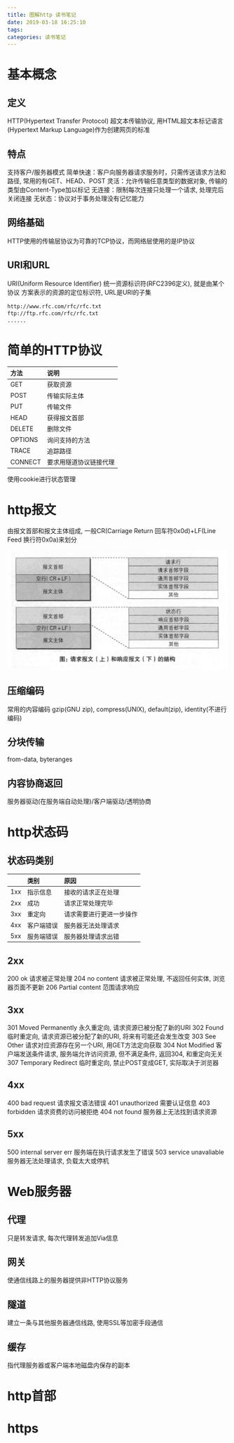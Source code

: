 ```yaml
---
title: 图解http 读书笔记
date: 2019-03-18 16:25:10
tags:
categories: 读书笔记
---
```


# 基本概念
## 定义
HTTP(Hypertext Transfer Protocol) 超文本传输协议, 用HTML超文本标记语言 
(Hypertext Markup Language)作为创建网页的标准

## 特点
支持客户/服务器模式
简单快速：客户向服务器请求服务时，只需传送请求方法和路径, 常用的有GET、HEAD、POST
灵活：允许传输任意类型的数据对象, 传输的类型由Content-Type加以标记
无连接：限制每次连接只处理一个请求, 处理完后关闭连接
无状态：协议对于事务处理没有记忆能力

<!-- more -->
## 网络基础
HTTP使用的传输层协议为可靠的TCP协议，而网络层使用的是IP协议

## URI和URL
URI(Uniform Resource Identifier) 统一资源标识符(RFC2396定义), 就是由某个协议 
方案表示的资源的定位标识符, URL是URI的子集
```
http://www.rfc.com/rfc/rfc.txt
ftp://ftp.rfc.com/rfc/rfc.txt
......
```

# 简单的HTTP协议

|方法|说明|
|:-|:-|
|GET|获取资源|
|POST|传输实际主体|
|PUT|传输文件|
|HEAD|获得报文首部|
|DELETE|删除文件|
|OPTIONS|询问支持的方法|
|TRACE|追踪路径|
|CONNECT|要求用隧道协议链接代理|

使用cookie进行状态管理

# http报文
由报文首部和报文主体组成, 一般CR(Carriage Return 回车符0x0d)+LF(Line Feed 换行符0x0a)来划分

![](图解http-读书笔记/1.png)

## 压缩编码
常用的内容编码 gzip(GNU zip), compress(UNIX), default(zip), identity(不进行编码)

## 分块传输
from-data, byteranges

## 内容协商返回
服务器驱动(在服务端自动处理)/客户端驱动/透明协商

# http状态码

## 状态码类别
||类别|原因|
|:-|:-|:-|
|1xx|指示信息|接收的请求正在处理|
|2xx|成功|请求正常处理完毕|
|3xx|重定向|请求需要进行更进一步操作|
|4xx|客户端错误|服务器无法处理请求|
|5xx|服务端错误|服务器处理请求出错|

## 2xx 
200 ok 请求被正常处理
204 no content 请求被正常处理, 不返回任何实体, 浏览器页面不更新
206 Partial content 范围请求响应

## 3xx 
301 Moved Permanently 永久重定向, 请求资源已被分配了新的URI
302 Found 临时重定向, 请求资源已被分配了新的URI, 将来有可能还会发生改变
303 See Other 请求对应资源存在另一个URI, 用GET方法定向获取
304 Not Modified 客户端发送条件请求, 服务端允许访问资源, 但不满足条件, 返回304, 和重定向无关
307 Temporary Redirect 临时重定向, 禁止POST变成GET, 实际取决于浏览器

## 4xx 
400 bad request 请求报文语法错误
401 unauthorized 需要认证信息
403 forbidden 请求资费的访问被拒绝
404 not found 服务器上无法找到请求资源

## 5xx 
500 internal server err 服务端在执行请求发生了错误
503 service unavaliable 服务器无法处理请求, 负载太大或停机

# Web服务器 
## 代理
只是转发请求, 每次代理转发追加Via信息
## 网关
使通信线路上的服务器提供非HTTP协议服务
## 隧道
建立一条与其他服务器通信线路, 使用SSL等加密手段通信
## 缓存
指代理服务器或客户端本地磁盘内保存的副本

# http首部


# https











































